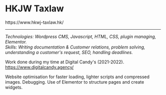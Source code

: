 <h1>HKJW Taxlaw</h1> 
https://www.hkwj-taxlaw.hk/<hr/>

<i>Technologies: Wordpress CMS, Javascript, HTML, CSS, plugin managing, Elementor.</i> <br/>
<i>Skills: Writing documentation & Customer relations, problem solving, understanding a customer's request, SEO, handling deadlines. </i> <br/>

Work done during my time at Digital Candy's (2021-2022). <br/>
https://www.digitalcandy.agency/ <br/>

Website optimisation for faster loading, lighter scripts and compressed images. Debugging.
Use of Elementor to structure pages and create widgets.
